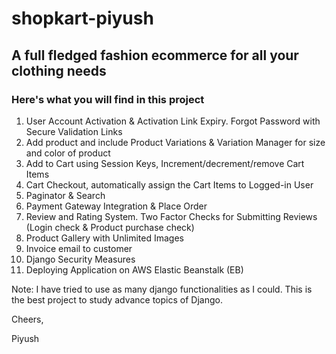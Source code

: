 # shopkart-piyush
<h2>A full fledged fashion ecommerce for all your clothing needs</h2>
<h3>Here's what you will find in this project</h3>

<ol>
<li>User Account Activation & Activation Link Expiry. Forgot Password with Secure Validation Links</li>
<li>Add product and include Product Variations & Variation Manager for size and color of product</li>
<li>Add to Cart using Session Keys, Increment/decrement/remove Cart Items</li>
<li>Cart Checkout, automatically assign the Cart Items to Logged-in User</li>
<li>Paginator & Search</li>
<liAfter Order Functionalities></li>
<li>Payment Gateway Integration & Place Order</li>
<li>Review and Rating System. Two Factor Checks for Submitting Reviews (Login check & Product purchase check)</li>
<li>Product Gallery with Unlimited Images</li>
<li>Invoice email to customer</li>
<li>Django Security Measures</li>
<li>Deploying Application on AWS Elastic Beanstalk (EB)</li>

</ol>

<p>Note: I have tried to use as many django functionalities as I could. This is the best project to study advance topics of Django.</p>
<p>Cheers,</p>
<p>Piyush</p>

